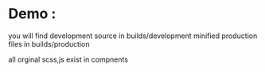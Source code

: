 # Demo : 
you will find development source in builds/development
minified production files in builds/production

all orginal scss,js exist in compnents
